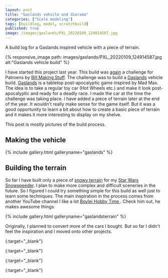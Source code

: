 ```yaml
---
layout: post
title: "Gaslands vehicle and diorama"
categories: ["Scale modeling"]
tags: [buildlog, model, scratchbuild]
published: true
image: /images/gaslands/PXL_20220109_124914587.jpg
---
```


A build log for a Gaslands inspired vehicle with a piece of terrain.

{% responsive_image path: images/gaslands/PXL_20220109_124914587.jpg alt:"Gaslands vehicle build" %}

<!--more--> 

I have started this project last year. This build was [again][beadbots] a challenge for Patroens by [Bill Making Stuff][bill]. The challenge was to build a [Gaslands][gaslands] vehicle build. [Gaslands][gaslands] is a tabletop post-apocalyptic game inspired by Mad Max. The idea is to take a regular toy car (Hot Wheels etc.) and make it look post-apocalyptic and ready for a deadly race. 
I made the car at the time the challenge was taking place. I have added a piece of terrain later at the end of the year. It wouldn't really make sense for the game itself. But it was a good opportunity to learn a bit about how to create a basic piece of terrain and it makes it more interesting to display on my shelve.


This post is mostly pictures of the build process. 

## Making the vehicle

{% include gallery.html galleryname="gaslands" %}

## Building the terrain

So far I have built only a piece of [snowy terrain][snowspeederterrain] for my [Star Wars Snowspeeder][snowspeeder]. I plan to make more complex and difficult sceneries in the future. So I figured I could try something simple for this build as well just to learn some techniques. The main inspiration in the process comes from another YouTube channel I like a lot [Boylei Hobby Time ][boyleihobbytime]. Check him out, he makes awesome things.

{% include gallery.html galleryname="gaslandsterrain" %}

Originally, I planned to convert more of the cars I bought. But so far I didn't feel the inspiration and I moved onto other projects.

[bill]: <https://www.youtube.com/channel/UCiTdBmbtnvl7jBz99hXXDHA> "Bill making stuff"
{:target="_blank"}

[gaslands]: <https://gaslands.com/> "Gaslands"
{:target="_blank"}

[josefinstagram]: <https://www.instagram.com/josadamcik/> "Instagram josadamcik"
{:target="_blank"}

[boyleihobbytime]: <https://www.youtube.com/c/BoyleiHobbyTime> "Boylei Hobby Time youtube channel"
{:target="_blank"}

[beadbots]: <{{ site.baseurl }}{% post_url 2021-07-27-scratchbuilding-beadbots %}> "Scratchbuilding beatbots"
[snowspeeder]: <{{ site.baseurl }}{% post_url 2021-06-21-starwars-snowspeeder-bandai-model-kit-build %}> "Star Wars snowspeeder 1:48 model build log"
[snowspeederterrain]: <{{ site.baseurl }}{% post_url 2021-07-19-starwars-snowspeeder-diorama %}> "Star Wars snowspeeder terrain"